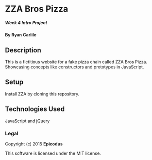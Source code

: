 # ZZA Bros Pizza

##### Week 4 Intro Project

#### By Ryan Carlile

## Description

This is a fictitious website for a fake pizza chain called ZZA Bros Pizza.
Showcasing concepts like constructors and prototypes in JavaScript.

## Setup

Install ZZA by cloning this repository.

## Technologies Used

JavaScript and jQuery

### Legal

Copyright (c) 2015 **Epicodus**

This software is licensed under the MIT license.
